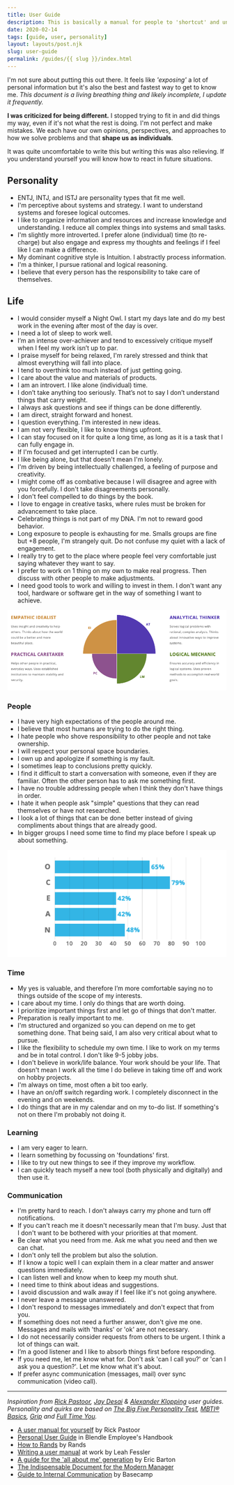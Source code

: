 ```yaml
---
title: User Guide
description: This is basically a manual for people to 'shortcut' and understand my personality, quirks and values.
date: 2020-02-14
tags: [guide, user, personality]
layout: layouts/post.njk
slug: user-guide
permalink: /guides/{{ slug }}/index.html
---
```


I'm not sure about putting this out there. It feels like *'exposing'* a lot of personal information but it's also the best and fastest way to get to know me.  *This document is a living breathing thing and likely incomplete, I update it frequently.*

**I was criticized for being different.** I stopped trying to fit in and did things my way, even if it's not what the rest is doing. I'm not perfect and make mistakes.  We each have our own opinions, perspectives, and approaches to how we solve problems and that **shape us as individuals**.

It was quite uncomfortable to write this but writing this was also relieving. If you understand yourself you will know how to react in future situations. 

## Personality
* ENTJ, INTJ, and ISTJ are personality types that fit me well.
* I'm perceptive about systems and strategy. I want to understand systems and foresee logical outcomes. 
* I like to organize information and resources and increase knowledge and understanding. I reduce all complex things into systems and small tasks.
* I'm slightly more introverted. I prefer alone (individual) time (to re-charge) but also engage and express my thoughts and feelings if I feel like I can make a difference.
* My dominant cognitive style is Intuition. I abstractly process information.
* I'm a thinker, I pursue rational and logical reasoning. 
* I believe that every person has the responsibility to take care of themselves.


## Life
* I would consider myself a Night Owl. I start my days late and do my best work in the evening after most of the day is over.
* I need a lot of sleep to work well.
* I’m an intense over-achiever and tend to excessively critique myself when I feel my work isn’t up to par.
* I praise myself for being relaxed, I'm rarely stressed and think that almost everything will fall into place.
* I tend to overthink too much instead of just getting going.
* I care about the value and materials of products.
* I am an introvert. I like alone (individual) time.
* I don’t take anything too seriously. That’s not to say I don’t understand things that carry weight.
* I always ask questions and see if things can be done differently.
* I am direct, straight forward and honest.
* I question everything. I'm interested in new ideas.
* I am not very flexible, I like to know things upfront.
* I can stay focused on it for quite a long time, as long as it is a task that I can fully engage in.
* If I'm focused and get interrupted I can be curtly. 
* I like being alone, but that doesn't mean I'm lonely.
* I'm driven by being intellectually challenged, a feeling of purpose and creativity.
* I might come off as combative because I will disagree and agree with you forcefully. I don't take disagreements personally.
* I don't feel compelled to do things by the book.
* I love to engage in creative tasks, where rules must be broken for advancement to take place.
* Celebrating things is not part of my DNA. I'm not to reward good behavior. 
* Long exposure to people is exhausting for me. Smalls groups are fine but +8 people, I'm strangely quit. Do not confuse my quiet with a lack of engagement.
* I really try to get to the place where people feel very comfortable just saying whatever they want to say.
* I prefer to work on 1 thing on my own to make real progress. Then discuss with other people to make adjustments. 
* I need good tools to work and willing to invest in them. I don't want any tool, hardware or software get in the way of something I want to achieve.

![Personality Patterns](/static/img/posts/guides/personality-patterns.png)

### People
* I have very high expectations of the people around me.
* I believe that most humans are trying to do the right thing.
* I hate people who shove responsibility to other people and not take ownership.
* I will respect your personal space boundaries.
* I own up and apologize if something is my fault. 
* I sometimes leap to conclusions pretty quickly.
* I find it difficult to start a conversation with someone, even if they are familiar. Often the other person has to ask me something first.
* I have no trouble addressing people when I think they don't have things in order.
* I hate it when people ask "simple" questions that they can read themselves or have not researched.
* I look a lot of things that can be done better instead of giving compliments about things that are already good.
* In bigger groups I need some time to find my place before I speak up about something.

![Ocean Model](/static/img/posts/guides/ocean-model.png)

### Time
* My yes is valuable, and therefore I’m more comfortable saying no to things outside of the scope of my interests. 
* I care about my time. I only do things that are worth doing.
* I prioritize important things first and let go of things that don't matter.
* Preparation is really important to me. 
* I'm structured and organized so you can depend on me to get something done. That being said, I am also very critical about what to pursue. 
* I like the flexibility to schedule my own time. I like to work on my terms and be in total control. I don't like 9-5 jobby jobs.
* I don't believe in work/life balance. Your work should be your life. That doesn't mean I work all the time I do believe in taking time off and work on hobby projects.
* I'm always on time, most often a bit too early.
* I have an on/off switch regarding work. I completely disconnect in the evening and on weekends.
* I do things that are in my calendar and on my to-do list. If something's not on there I'm probably not doing it.

### Learning
* I am very eager to learn.
* I learn something by focussing on 'foundations' first.
* I like to try out new things to see if they improve my workflow.
* I can quickly teach myself a new tool (both physically and digitally) and then use it.

### Communication
* I'm pretty hard to reach. I don't always carry my phone and turn off notifications. 
* If you can't reach me it doesn't necessarily mean that I'm busy. Just that I don't want to be bothered with your priorities at that moment.
* Be clear what you need from me. Ask me what you need and then we can chat.
* I don't only tell the problem but also the solution.
* If I know a topic well I can explain them in a clear matter and answer questions immediately.
* I can listen well and know when to keep my mouth shut.
* I need time to think about ideas and suggestions.
* I avoid discussion and walk away if I feel like it's not going anywhere.
* I never leave a message unanswered.
* I don't respond to messages immediately and don't expect that from you.
* If something does not need a further answer, don't give me one. Messages and mails with 'thanks' or 'ok' are not necessary.
* I do not necessarily consider requests from others to be urgent. I think a lot of things can wait.
* I’m a good listener and I like to absorb things first before responding.
* If you need me, let me know what for. Don't ask 'can I call you?' or 'can I ask you a question?'. Let me know what it's about. 
* If prefer async communication (messages, mail) over sync communication (video call).

---

*Inspiration from [Rick Pastoor][rick], [Jay Desai][jay] & [Alexander Klopping][alexander] user guides. Personality and quirks are based on [The Big Five Personality Test][five], [MBTI® Basics][mbti], [Grip][grip] and [Full Time You][full].*

* [A user manual for yourself][manual] by Rick Pastoor
* [Personal User Guide][blendle] in Blendle Employee's Handbook
* [How to Rands][rands] by Rands
* [Writing a user manual][user] at work by Leah Fessler
* [A guide for the 'all about me' generation][guide] by Eric Barton
* [The Indispensable Document for the Modern Manager][document]
* [Guide to Internal Communication][internal] by Basecamp

[rick]: https://rickpastoor.com/userguide
[alexander]: https://www.notion.so/Alexander-s-personal-user-guide-48283f8de730407f92e9e413501f9e2e
[jay]: https://firstround.com/review/the-indispensable-document-for-the-modern-manager/
[manual]: https://www.getrevue.co/profile/werkslim/issues/werk-slim-een-gebruikershandleiding-voor-jezelf-120623
[blendle]: https://www.notion.so/Personal-User-Guide-feb1c55eb7ef41e996d32cf214de6731
[full]: https://www.fulltimeyou.co/
[grip]: https://gripboek.nl/
[rands]: https://randsinrepose.com/archives/how-to-rands/
[user]: https://qz.com/1046131/writing-a-user-manual-at-work-makes-teams-less-anxious-and-more-productive/
[guide]: https://www.bbc.com/worklife/article/20170318-writing-the-user-manual-for-yourself
[document]: https://firstround.com/review/the-indispensable-document-for-the-modern-manager/
[internal]: https://basecamp.com/guides/how-we-communicate
[five]: https://www.truity.com/test/big-five-personality-test
[mbti]: https://www.truity.com/test/type-finder-personality-test-new
